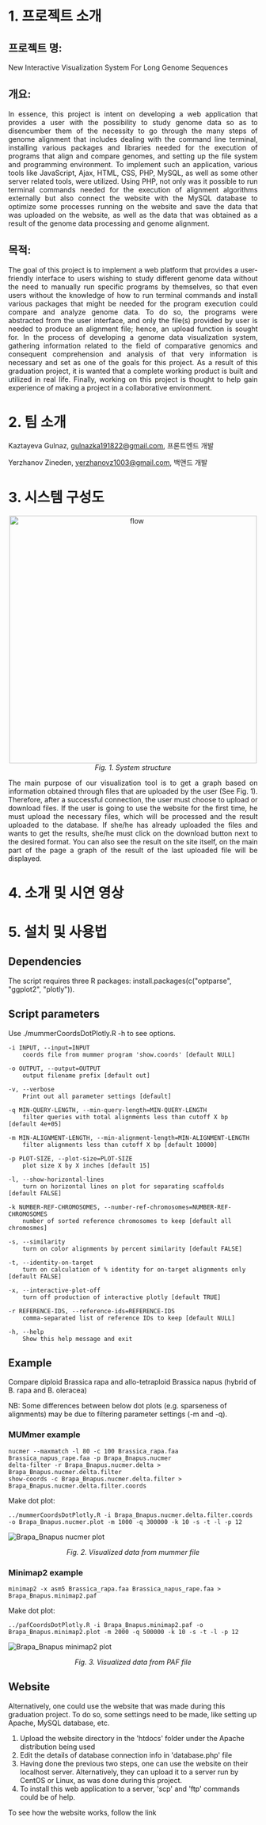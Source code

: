 # 1. 프로젝트 소개

## 프로젝트 명: 
New Interactive Visualization System For Long Genome Sequences

## 개요:
<p align="justify"> In essence, this project is intent on developing a web application that provides a user with the possibility to study genome data so as to disencumber them of the necessity to go through the many steps of genome alignment that includes dealing with the command line terminal, installing various packages and libraries needed for the execution of programs that align and compare genomes, and setting up the file system and programming environment. To implement such an application, various tools like JavaScript, Ajax, HTML, CSS, PHP, MySQL, as well as some other server related tools, were utilized. Using PHP, not only was it possible to run terminal commands needed for the execution of alignment algorithms externally but also connect the website with the MySQL database to optimize some processes running on the website and save the data that was uploaded on the website, as well as the data that was obtained as a result of the genome data processing and genome alignment. </p>

## 목적: 
<p align="justify"> The goal of this project is to implement a web platform that provides a user-friendly interface to users wishing to study different genome data without the need to manually run specific programs by themselves, so that even users without the knowledge of how to run terminal commands and install various packages that might be needed for the program execution could compare and analyze genome data. To do so, the programs were abstracted from the user interface, and only the file(s) provided by user is needed to produce an alignment file; hence, an upload function is sought for. In the process of developing a genome data visualization system, gathering information related to the field of comparative genomics and consequent comprehension and analysis of that very information is necessary and set as one of the goals for this project. As a result of this graduation project, it is wanted that a complete working product is built and utilized in real life. Finally, working on this project is thought to help gain experience of making a project in a collaborative environment. </p>

# 2. 팀 소개

Kaztayeva Gulnaz, gulnazka191822@gmail.com, 프론트엔드 개발

Yerzhanov Zineden, yerzhanovz1003@gmail.com, 백앤드 개발

# 3. 시스템 구성도

<p align="center">
<img width="500" alt="flow" src="https://user-images.githubusercontent.com/83392181/195792870-7ae34ea0-a972-4c6a-bda7-9215f738c2a0.png"><br>
<em>Fig. 1. System structure</em>
</p>

<p align="justify"> The main purpose of our visualization tool is to get a graph based on information obtained through files that are uploaded by the user (See Fig. 1). Therefore, after a successful connection, the user must choose to upload or download files. If the user is going to use the website for the first time, he must upload the necessary files, which will be processed and the result uploaded to the database. If she/he has already uploaded the files and wants to get the results, she/he must click on the download button next to the desired format. You can also see the result on the site itself, on the main part of the page a graph of the result of the last uploaded file will be displayed. </p>

# 4. 소개 및 시연 영상

# 5. 설치 및 사용법

## Dependencies
The script requires three R packages: install.packages(c("optparse", "ggplot2", "plotly")).

## Script parameters
Use ./mummerCoordsDotPlotly.R -h to see options.

	-i INPUT, --input=INPUT
		coords file from mummer program 'show.coords' [default NULL]

	-o OUTPUT, --output=OUTPUT
		output filename prefix [default out]

	-v, --verbose
		Print out all parameter settings [default]

	-q MIN-QUERY-LENGTH, --min-query-length=MIN-QUERY-LENGTH
		filter queries with total alignments less than cutoff X bp [default 4e+05]

	-m MIN-ALIGNMENT-LENGTH, --min-alignment-length=MIN-ALIGNMENT-LENGTH
		filter alignments less than cutoff X bp [default 10000]

	-p PLOT-SIZE, --plot-size=PLOT-SIZE
		plot size X by X inches [default 15]

	-l, --show-horizontal-lines
		turn on horizontal lines on plot for separating scaffolds  [default FALSE]

	-k NUMBER-REF-CHROMOSOMES, --number-ref-chromosomes=NUMBER-REF-CHROMOSOMES
		number of sorted reference chromosomes to keep [default all chromosmes]

	-s, --similarity
		turn on color alignments by percent similarity [default FALSE]

	-t, --identity-on-target
		turn on calculation of % identity for on-target alignments only [default FALSE]

	-x, --interactive-plot-off
		turn off production of interactive plotly [default TRUE]

	-r REFERENCE-IDS, --reference-ids=REFERENCE-IDS
		comma-separated list of reference IDs to keep [default NULL]

	-h, --help
		Show this help message and exit

## Example

Compare diploid Brassica rapa and allo-tetraploid Brassica napus (hybrid of B. rapa and B. oleracea)

NB: Some differences between below dot plots (e.g. sparseness of alignments) may be due to filtering parameter settings (-m and -q).

### MUMmer example

	nucmer --maxmatch -l 80 -c 100 Brassica_rapa.faa Brassica_napus_rape.faa -p Brapa_Bnapus.nucmer
	delta-filter -r Brapa_Bnapus.nucmer.delta > Brapa_Bnapus.nucmer.delta.filter
	show-coords -c Brapa_Bnapus.nucmer.delta.filter > Brapa_Bnapus.nucmer.delta.filter.coords
	
Make dot plot:

	../mummerCoordsDotPlotly.R -i Brapa_Bnapus.nucmer.delta.filter.coords -o Brapa_Bnapus.nucmer.plot -m 1000 -q 300000 -k 10 -s -t -l -p 12

![Brapa_Bnapus nucmer plot](https://user-images.githubusercontent.com/83392181/195802562-528b79b0-15ea-4fae-ba26-6946ffaf1a1a.png)
<p align="center">
<em>Fig. 2. Visualized data from mummer file</em>
</p>

### Minimap2 example

	minimap2 -x asm5 Brassica_rapa.faa Brassica_napus_rape.faa > Brapa_Bnapus.minimap2.paf

Make dot plot:

	../pafCoordsDotPlotly.R -i Brapa_Bnapus.minimap2.paf -o Brapa_Bnapus.minimap2.plot -m 2000 -q 500000 -k 10 -s -t -l -p 12

![Brapa_Bnapus minimap2 plot](https://user-images.githubusercontent.com/83392181/195803299-a862b6be-430f-4d8e-b4ef-a550309726a2.png)
<p align="center">
<em>Fig. 3. Visualized data from PAF file</em>
</p>

## Website

Alternatively, one could use the website that was made during this graduation project. To do so, some settings need to be made, like setting up Apache, MySQL database, etc. 

1. Upload the website directory in the 'htdocs' folder under the Apache distribution being used
2. Edit the details of database connection info in 'database.php' file
3. Having done the previous two steps, one can use the website on their localhost server. Alternatively, they can upload it to a server run by CentOS or Linux, as was done during this project.
4. To install this web application to a server, 'scp' and 'ftp' commands could be of help. 



To see how the website works, follow the link 
